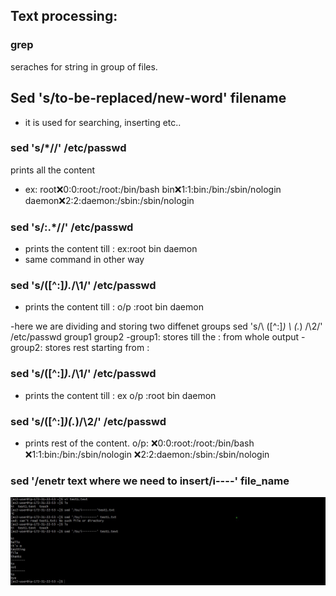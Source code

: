 ## Text processing:

### grep 
seraches for string in group of files.

## Sed 's/to-be-replaced/new-word' filename
- it is used for searching, inserting etc..
### sed 's/*//' /etc/passwd
prints all the content
- ex: root:x:0:0:root:/root:/bin/bash
bin:x:1:1:bin:/bin:/sbin/nologin
daemon:x:2:2:daemon:/sbin:/sbin/nologin
### sed 's/:.*//' /etc/passwd
- prints the content till :
ex:root
bin
daemon
- same command in other way
###  sed 's/\([^:]*\).*/\1/' /etc/passwd
- prints the content till :
o/p :root
bin
daemon

-here we are dividing and storing two diffenet groups
sed 's/\    ([^:]*\)    \   (.*\)   /\2/' /etc/passwd
            group1          group2
-group1: stores till the : from whole output
-group2: stores rest starting from :

###  sed 's/\([^:]*\).*/\1/' /etc/passwd
- prints the content till :
ex o/p :root
bin
daemon

###  sed 's/\([^:]*\)\(.*\)/\2/' /etc/passwd
- prints rest of the content.
o/p:
:x:0:0:root:/root:/bin/bash
:x:1:1:bin:/bin:/sbin/nologin
:x:2:2:daemon:/sbin:/sbin/nologin

### sed '/enetr text where we need to insert/i----' file_name
![screenshot](https://github.com/SrinivasEsapalli/Git/blob/main/text_proccessing_cmd/screenshot/sed_insertion.jpg)






